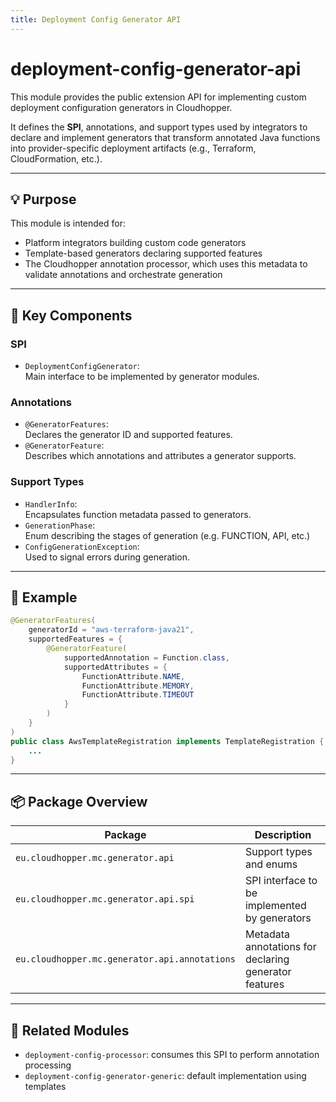 ```yaml
---
title: Deployment Config Generator API
---
```


# deployment-config-generator-api

This module provides the public extension API for implementing custom deployment configuration generators in Cloudhopper.

It defines the **SPI**, annotations, and support types used by integrators to declare and implement generators that transform annotated Java functions into provider-specific deployment artifacts (e.g., Terraform, CloudFormation, etc.).

---

## 💡 Purpose

This module is intended for:
- Platform integrators building custom code generators
- Template-based generators declaring supported features
- The Cloudhopper annotation processor, which uses this metadata to validate annotations and orchestrate generation

---

## 🔌 Key Components

### SPI

- `DeploymentConfigGenerator`:  
  Main interface to be implemented by generator modules.

### Annotations

- `@GeneratorFeatures`:  
  Declares the generator ID and supported features.
- `@GeneratorFeature`:  
  Describes which annotations and attributes a generator supports.

### Support Types

- `HandlerInfo`:  
  Encapsulates function metadata passed to generators.
- `GenerationPhase`:  
  Enum describing the stages of generation (e.g. FUNCTION, API, etc.)
- `ConfigGenerationException`:  
  Used to signal errors during generation.
---

## 🧩 Example

~~~java
@GeneratorFeatures(
    generatorId = "aws-terraform-java21",
    supportedFeatures = {
        @GeneratorFeature(
            supportedAnnotation = Function.class,
            supportedAttributes = {
                FunctionAttribute.NAME,
                FunctionAttribute.MEMORY,
                FunctionAttribute.TIMEOUT
            }
        )
    }
)
public class AwsTemplateRegistration implements TemplateRegistration {
    ...
}
~~~

---

## 📦 Package Overview

| Package                                      | Description                                  |
|---------------------------------------------|----------------------------------------------|
| `eu.cloudhopper.mc.generator.api`          | Support types and enums                      |
| `eu.cloudhopper.mc.generator.api.spi`      | SPI interface to be implemented by generators|
| `eu.cloudhopper.mc.generator.api.annotations` | Metadata annotations for declaring generator features |

---

## 🚀 Related Modules

- `deployment-config-processor`: consumes this SPI to perform annotation processing
- `deployment-config-generator-generic`: default implementation using templates
